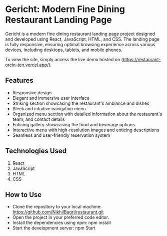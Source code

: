 # Gericht: Modern Fine Dining Restaurant Landing Page

Gericht is a modern fine dining restaurant landing page project designed and developed using React, JavaScript, HTML, and CSS. The landing page is fully responsive, ensuring optimal browsing experience across various devices, including desktops, tablets, and mobile phones.

To view the site, simply access the live demo hosted on (https://restaurant-orcin-ten.vercel.app/).

## Features
* Responsive design
* Elegant and immersive user interface
* Striking section showcasing the restaurant's ambiance and dishes
* Sleek and intuitive navigation menu
* Organized menu section with detailed information about the restaurant's team, and contact details
* Enticing gallery showcasing the food and beverage options
* Interactive menu with high-resolution images and enticing descriptions
* Seamless and user-friendly reservation system

## Technologies Used

1. React
2. JavaScript
3. HTML
4. CSS

## How to Use
* Clone the repository to your local machine: https://github.com/NikhilBagri/restaurant.git
* Open the project in your preferred code editor.
* Install the dependencies using npm: npm install
* Start the development server: npm Start
